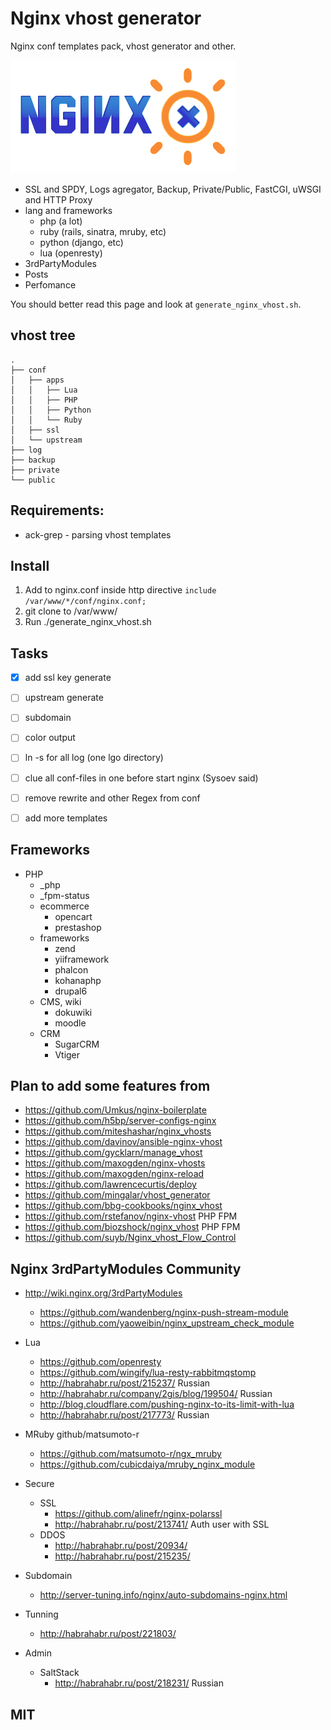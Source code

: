 Nginx vhost generator
=====================

Nginx conf templates pack, vhost generator and other.

![logo](.skel/vhost-dev/nginx.png)

* SSL and SPDY, Logs agregator, Backup, Private/Public, FastCGI, uWSGI and HTTP Proxy
* lang and frameworks
    - php (a lot)
    - ruby (rails, sinatra, mruby, etc)
    - python (django, etc)
    - lua (openresty)
* 3rdPartyModules
* Posts
* Perfomance

You should better read this page and look at `generate_nginx_vhost.sh`. 

## vhost tree

```
.
├── conf
│   ├── apps
│   │   ├── Lua
│   │   ├── PHP
│   │   ├── Python
│   │   └── Ruby
│   ├── ssl
│   └── upstream
├── log
├── backup
├── private
└── public
```

## Requirements:

* ack-grep - parsing vhost templates

## Install

1. Add to nginx.conf inside http directive
`include /var/www/*/conf/nginx.conf;`
2. git clone to /var/www/
3. Run ./generate_nginx_vhost.sh

## Tasks

- [x] add ssl key generate
- [ ] upstream generate
- [ ] subdomain
- [ ] color output
- [ ] ln -s for all log (one lgo directory)
- [ ] clue all conf-files in one before start nginx (Sysoev said)
- [ ] remove rewrite and other Regex from conf
- [ ] add more templates



## Frameworks

* PHP
    - _php
    - _fpm-status
    - ecommerce
        + opencart
        + prestashop
    - frameworks
        + zend
        + yiiframework
        + phalcon
        + kohanaphp
        + drupal6
    - CMS, wiki
        + dokuwiki
        + moodle
    - CRM
        + SugarCRM
        + Vtiger


## Plan to add some features from

* https://github.com/Umkus/nginx-boilerplate
* https://github.com/h5bp/server-configs-nginx
* https://github.com/miteshashar/nginx_vhosts
* https://github.com/davinov/ansible-nginx-vhost
* https://github.com/gycklarn/manage_vhost
* https://github.com/maxogden/nginx-vhosts
* https://github.com/maxogden/nginx-reload
* https://github.com/lawrencecurtis/deploy
* https://github.com/mingalar/vhost_generator
* https://github.com/bbg-cookbooks/nginx_vhost
* https://github.com/rstefanov/nginx-vhost PHP FPM
* https://github.com/biozshock/nginx_vhost PHP FPM
* https://github.com/suyb/Nginx_vhost_Flow_Control

## Nginx 3rdPartyModules Community

* http://wiki.nginx.org/3rdPartyModules
    * https://github.com/wandenberg/nginx-push-stream-module
    * https://github.com/yaoweibin/nginx_upstream_check_module

* Lua
    * https://github.com/openresty
    * https://github.com/wingify/lua-resty-rabbitmqstomp
    * http://habrahabr.ru/post/215237/ Russian
    * http://habrahabr.ru/company/2gis/blog/199504/ Russian
    * http://blog.cloudflare.com/pushing-nginx-to-its-limit-with-lua
    * http://habrahabr.ru/post/217773/ Russian

* MRuby github/matsumoto-r
    * https://github.com/matsumoto-r/ngx_mruby
    * https://github.com/cubicdaiya/mruby_nginx_module

* Secure
    * SSL
        * https://github.com/alinefr/nginx-polarssl
        * http://habrahabr.ru/post/213741/ Auth user with SSL
    * DDOS
        * http://habrahabr.ru/post/20934/
        * http://habrahabr.ru/post/215235/

* Subdomain
    * http://server-tuning.info/nginx/auto-subdomains-nginx.html

* Tunning
    * http://habrahabr.ru/post/221803/
* Admin
    * SaltStack
        * http://habrahabr.ru/post/218231/ Russian


## MIT
